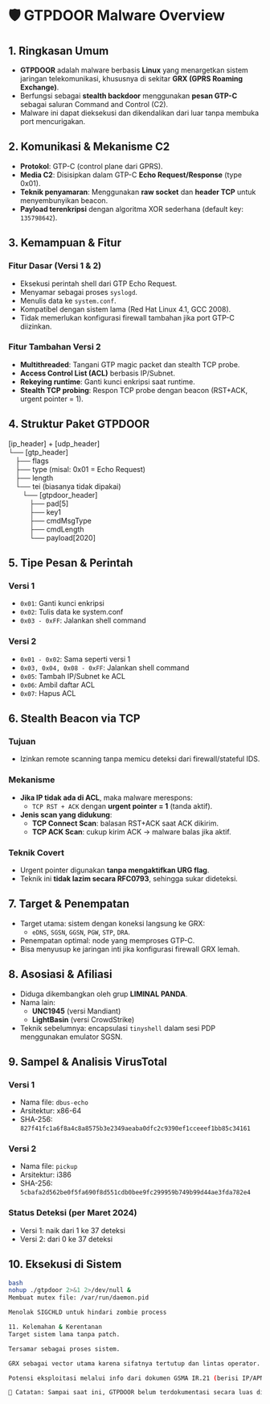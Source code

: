 # 🛡️ GTPDOOR Malware Overview

## 1. Ringkasan Umum
- **GTPDOOR** adalah malware berbasis **Linux** yang menargetkan sistem jaringan telekomunikasi, khususnya di sekitar **GRX (GPRS Roaming Exchange)**.
- Berfungsi sebagai **stealth backdoor** menggunakan **pesan GTP-C** sebagai saluran Command and Control (C2).
- Malware ini dapat dieksekusi dan dikendalikan dari luar tanpa membuka port mencurigakan.

## 2. Komunikasi & Mekanisme C2
- **Protokol**: GTP-C (control plane dari GPRS).
- **Media C2**: Disisipkan dalam GTP-C **Echo Request/Response** (type 0x01).
- **Teknik penyamaran**: Menggunakan **raw socket** dan **header TCP** untuk menyembunyikan beacon.
- **Payload terenkripsi** dengan algoritma XOR sederhana (default key: `135798642`).

## 3. Kemampuan & Fitur

### Fitur Dasar (Versi 1 & 2)
- Eksekusi perintah shell dari GTP Echo Request.
- Menyamar sebagai proses `syslogd`.
- Menulis data ke `system.conf`.
- Kompatibel dengan sistem lama (Red Hat Linux 4.1, GCC 2008).
- Tidak memerlukan konfigurasi firewall tambahan jika port GTP-C diizinkan.

### Fitur Tambahan Versi 2
- **Multithreaded**: Tangani GTP magic packet dan stealth TCP probe.
- **Access Control List (ACL)** berbasis IP/Subnet.
- **Rekeying runtime**: Ganti kunci enkripsi saat runtime.
- **Stealth TCP probing**: Respon TCP probe dengan beacon (RST+ACK, urgent pointer = 1).

## 4. Struktur Paket GTPDOOR

[ip_header] + [udp_header]  
└── [gtp_header]  
&emsp;├── flags  
&emsp;├── type (misal: 0x01 = Echo Request)  
&emsp;├── length  
&emsp;└── tei (biasanya tidak dipakai)  
&emsp;&emsp;└── [gtpdoor_header]  
&emsp;&emsp;&emsp;├── pad[5]  
&emsp;&emsp;&emsp;├── key1  
&emsp;&emsp;&emsp;├── cmdMsgType  
&emsp;&emsp;&emsp;├── cmdLength  
&emsp;&emsp;&emsp;└── payload[2020]


## 5. Tipe Pesan & Perintah

### Versi 1
- `0x01`: Ganti kunci enkripsi
- `0x02`: Tulis data ke system.conf
- `0x03 - 0xFF`: Jalankan shell command

### Versi 2
- `0x01 - 0x02`: Sama seperti versi 1
- `0x03, 0x04, 0x08 - 0xFF`: Jalankan shell command
- `0x05`: Tambah IP/Subnet ke ACL
- `0x06`: Ambil daftar ACL
- `0x07`: Hapus ACL

## 6. Stealth Beacon via TCP

### Tujuan
- Izinkan remote scanning tanpa memicu deteksi dari firewall/stateful IDS.

### Mekanisme
- **Jika IP tidak ada di ACL**, maka malware merespons:
  - `TCP RST + ACK` dengan **urgent pointer = 1** (tanda aktif).
- **Jenis scan yang didukung**:
  - **TCP Connect Scan**: balasan RST+ACK saat ACK dikirim.
  - **TCP ACK Scan**: cukup kirim ACK → malware balas jika aktif.

### Teknik Covert
- Urgent pointer digunakan **tanpa mengaktifkan URG flag**.
- Teknik ini **tidak lazim secara RFC0793**, sehingga sukar dideteksi.

## 7. Target & Penempatan
- Target utama: sistem dengan koneksi langsung ke GRX:
  - `eDNS`, `SGSN`, `GGSN`, `PGW`, `STP`, `DRA`.
- Penempatan optimal: node yang memproses GTP-C.
- Bisa menyusup ke jaringan inti jika konfigurasi firewall GRX lemah.

## 8. Asosiasi & Afiliasi
- Diduga dikembangkan oleh grup **LIMINAL PANDA**.
- Nama lain:
  - **UNC1945** (versi Mandiant)
  - **LightBasin** (versi CrowdStrike)
- Teknik sebelumnya: encapsulasi `tinyshell` dalam sesi PDP menggunakan emulator SGSN.

## 9. Sampel & Analisis VirusTotal

### Versi 1
- Nama file: `dbus-echo`
- Arsitektur: x86-64
- SHA-256: `827f41fc1a6f8a4c8a8575b3e2349aeaba0dfc2c9390ef1cceeef1bb85c34161`

### Versi 2
- Nama file: `pickup`
- Arsitektur: i386
- SHA-256: `5cbafa2d562be0f5fa690f8d551cdb0bee9fc299959b749b99d44ae3fda782e4`

### Status Deteksi (per Maret 2024)
- Versi 1: naik dari 1 ke 37 deteksi
- Versi 2: dari 0 ke 37 deteksi

## 10. Eksekusi di Sistem

```bash
bash
nohup ./gtpdoor 2>&1 2>/dev/null &
Membuat mutex file: /var/run/daemon.pid

Menolak SIGCHLD untuk hindari zombie process

11. Kelemahan & Kerentanan
Target sistem lama tanpa patch.

Tersamar sebagai proses sistem.

GRX sebagai vector utama karena sifatnya tertutup dan lintas operator.

Potensi eksploitasi melalui info dari dokumen GSMA IR.21 (berisi IP/APN/GT).

📝 Catatan: Sampai saat ini, GTPDOOR belum terdokumentasi secara luas di forum publik. Temuan ini bisa menjadi indikator serangan baru terhadap infrastruktur telekomunikasi global.
